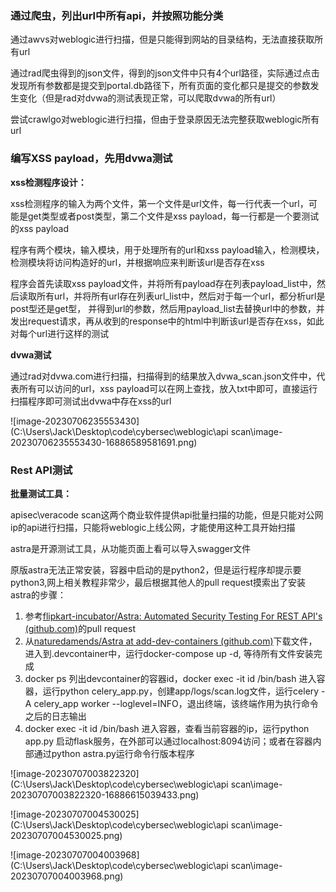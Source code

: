 ### 通过爬虫，列出url中所有api，并按照功能分类

通过awvs对weblogic进行扫描，但是只能得到网站的目录结构，无法直接获取所有url

通过rad爬虫得到的json文件，得到的json文件中只有4个url路径，实际通过点击发现所有参数都是提交到portal.db路径下，所有页面的变化都只是提交的参数发生变化（但是rad对dvwa的测试表现正常，可以爬取dvwa的所有url）

尝试crawlgo对weblogic进行扫描，但由于登录原因无法完整获取weblogic所有url



### 编写XSS payload，先用dvwa测试

**xss检测程序设计：**

xss检测程序的输入为两个文件，第一个文件是url文件，每一行代表一个url，可能是get类型或者post类型，第二个文件是xss payload，每一行都是一个要测试的xss payload

程序有两个模块，输入模块，用于处理所有的url和xss payload输入，检测模块，检测模块将访问构造好的url，并根据响应来判断该url是否存在xss

程序会首先读取xss payload文件，并将所有payload存在列表payload_list中，然后读取所有url，并将所有url存在列表url_list中，然后对于每一个url，都分析url是post型还是get型， 并得到url的参数，然后用payload_list去替换url中的参数，并发出request请求，再从收到的response中的html中判断该url是否存在xss，如此对每个url进行这样的测试

**dvwa测试**

通过rad对dvwa.com进行扫描，扫描得到的结果放入dvwa_scan.json文件中，代表所有可以访问的url，xss payload可以在网上查找，放入txt中即可，直接运行扫描程序即可测试出dvwa中存在xss的url

![image-20230706235553430](C:\Users\Jack\Desktop\code\cybersec\weblogic\api scan\image-20230706235553430-16886589581691.png)

### Rest API测试

**批量测试工具：**

apisec\veracode scan这两个商业软件提供api批量扫描的功能，但是只能对公网ip的api进行扫描，只能将weblogic上线公网，才能使用这种工具开始扫描

astra是开源测试工具，从功能页面上看可以导入swagger文件

原版astra无法正常安装，容器中启动的是python2，但是运行程序却提示要python3,网上相关教程非常少，最后根据其他人的pull request摸索出了安装astra的步骤：

1. 参考[flipkart-incubator/Astra: Automated Security Testing For REST API's (github.com)](https://github.com/flipkart-incubator/Astra/pull/136)的pull request
2. 从[naturedamends/Astra at add-dev-containers (github.com)](https://github.com/naturedamends/Astra/tree/add-dev-containers)下载文件，进入到.devcontainer中，运行docker-compose up -d, 等待所有文件安装完成
3. docker ps 列出devcontainer的容器id，docker exec -it id /bin/bash 进入容器，运行python celery_app.py，创建app/logs/scan.log文件，运行celery -A celery_app worker --loglevel=INFO，退出终端，该终端作用为执行命令之后的日志输出
4. docker exec -it id /bin/bash 进入容器，查看当前容器的ip，运行python app.py 启动flask服务，在外部可以通过localhost:8094访问；或者在容器内部通过python astra.py运行命令行版本程序

![image-20230707003822320](C:\Users\Jack\Desktop\code\cybersec\weblogic\api scan\image-20230707003822320-16886615039433.png)

![image-20230707004530025](C:\Users\Jack\Desktop\code\cybersec\weblogic\api scan\image-20230707004530025.png)

![image-20230707004003968](C:\Users\Jack\Desktop\code\cybersec\weblogic\api scan\image-20230707004003968.png)



